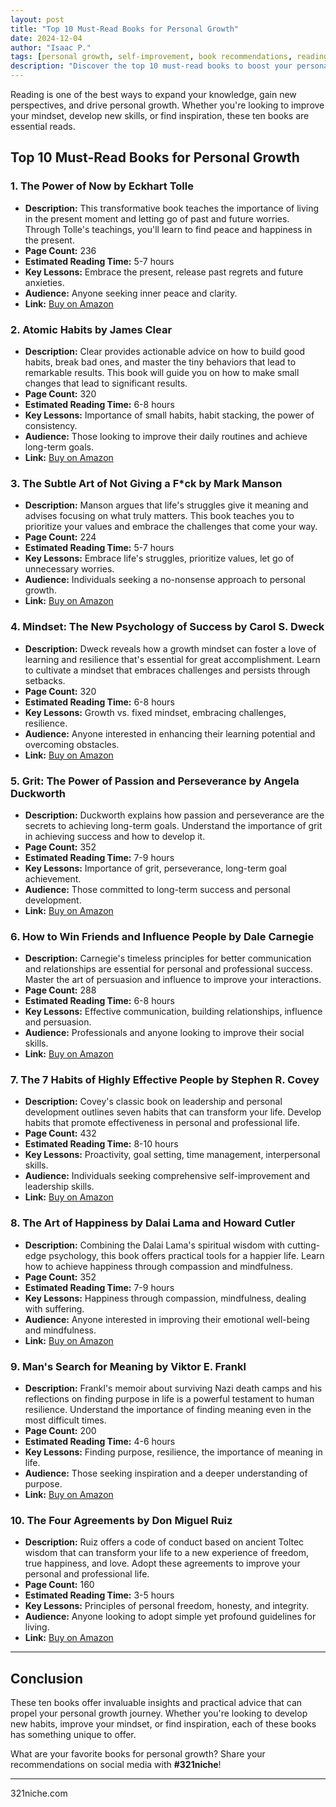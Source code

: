 ```yaml
---
layout: post
title: "Top 10 Must-Read Books for Personal Growth"
date: 2024-12-04
author: "Isaac P."
tags: [personal growth, self-improvement, book recommendations, reading list]
description: "Discover the top 10 must-read books to boost your personal growth, enhance your skills, and inspire you to reach new heights."
---
```


Reading is one of the best ways to expand your knowledge, gain new perspectives, and drive personal growth. Whether you're looking to improve your mindset, develop new skills, or find inspiration, these ten books are essential reads.

## Top 10 Must-Read Books for Personal Growth

### 1. **The Power of Now by Eckhart Tolle**
- **Description:** This transformative book teaches the importance of living in the present moment and letting go of past and future worries. Through Tolle's teachings, you'll learn to find peace and happiness in the present.
- **Page Count:** 236
- **Estimated Reading Time:** 5-7 hours
- **Key Lessons:** Embrace the present, release past regrets and future anxieties.
- **Audience:** Anyone seeking inner peace and clarity.
- **Link:** [Buy on Amazon](https://amzn.to/4fYsJ2W)

### 2. **Atomic Habits by James Clear**
- **Description:** Clear provides actionable advice on how to build good habits, break bad ones, and master the tiny behaviors that lead to remarkable results. This book will guide you on how to make small changes that lead to significant results.
- **Page Count:** 320
- **Estimated Reading Time:** 6-8 hours
- **Key Lessons:** Importance of small habits, habit stacking, the power of consistency.
- **Audience:** Those looking to improve their daily routines and achieve long-term goals.
- **Link:** [Buy on Amazon](https://amzn.to/4fXht79)

### 3. **The Subtle Art of Not Giving a F*ck by Mark Manson**
- **Description:** Manson argues that life's struggles give it meaning and advises focusing on what truly matters. This book teaches you to prioritize your values and embrace the challenges that come your way.
- **Page Count:** 224
- **Estimated Reading Time:** 5-7 hours
- **Key Lessons:** Embrace life's struggles, prioritize values, let go of unnecessary worries.
- **Audience:** Individuals seeking a no-nonsense approach to personal growth.
- **Link:** [Buy on Amazon](https://amzn.to/3D9I7uL)

### 4. **Mindset: The New Psychology of Success by Carol S. Dweck**
- **Description:** Dweck reveals how a growth mindset can foster a love of learning and resilience that's essential for great accomplishment. Learn to cultivate a mindset that embraces challenges and persists through setbacks.
- **Page Count:** 320
- **Estimated Reading Time:** 6-8 hours
- **Key Lessons:** Growth vs. fixed mindset, embracing challenges, resilience.
- **Audience:** Anyone interested in enhancing their learning potential and overcoming obstacles.
- **Link:** [Buy on Amazon](https://amzn.to/41gBhO6)

### 5. **Grit: The Power of Passion and Perseverance by Angela Duckworth**
- **Description:** Duckworth explains how passion and perseverance are the secrets to achieving long-term goals. Understand the importance of grit in achieving success and how to develop it.
- **Page Count:** 352
- **Estimated Reading Time:** 7-9 hours
- **Key Lessons:** Importance of grit, perseverance, long-term goal achievement.
- **Audience:** Those committed to long-term success and personal development.
- **Link:** [Buy on Amazon](https://amzn.to/3B8580J)

### 6. **How to Win Friends and Influence People by Dale Carnegie**
- **Description:** Carnegie's timeless principles for better communication and relationships are essential for personal and professional success. Master the art of persuasion and influence to improve your interactions.
- **Page Count:** 288
- **Estimated Reading Time:** 6-8 hours
- **Key Lessons:** Effective communication, building relationships, influence and persuasion.
- **Audience:** Professionals and anyone looking to improve their social skills.
- **Link:** [Buy on Amazon](https://amzn.to/3ZlquQ5)

### 7. **The 7 Habits of Highly Effective People by Stephen R. Covey**
- **Description:** Covey's classic book on leadership and personal development outlines seven habits that can transform your life. Develop habits that promote effectiveness in personal and professional life.
- **Page Count:** 432
- **Estimated Reading Time:** 8-10 hours
- **Key Lessons:** Proactivity, goal setting, time management, interpersonal skills.
- **Audience:** Individuals seeking comprehensive self-improvement and leadership skills.
- **Link:** [Buy on Amazon](https://amzn.to/3Bp49sW)

### 8. **The Art of Happiness by Dalai Lama and Howard Cutler**
- **Description:** Combining the Dalai Lama's spiritual wisdom with cutting-edge psychology, this book offers practical tools for a happier life. Learn how to achieve happiness through compassion and mindfulness.
- **Page Count:** 352
- **Estimated Reading Time:** 7-9 hours
- **Key Lessons:** Happiness through compassion, mindfulness, dealing with suffering.
- **Audience:** Anyone interested in improving their emotional well-being and mindfulness.
- **Link:** [Buy on Amazon](https://amzn.to/3VqFNpB)

### 9. **Man's Search for Meaning by Viktor E. Frankl**
- **Description:** Frankl's memoir about surviving Nazi death camps and his reflections on finding purpose in life is a powerful testament to human resilience. Understand the importance of finding meaning even in the most difficult times.
- **Page Count:** 200
- **Estimated Reading Time:** 4-6 hours
- **Key Lessons:** Finding purpose, resilience, the importance of meaning in life.
- **Audience:** Those seeking inspiration and a deeper understanding of purpose.
- **Link:** [Buy on Amazon](https://amzn.to/3Vmvxic)

### 10. **The Four Agreements by Don Miguel Ruiz**
- **Description:** Ruiz offers a code of conduct based on ancient Toltec wisdom that can transform your life to a new experience of freedom, true happiness, and love. Adopt these agreements to improve your personal and professional life.
- **Page Count:** 160
- **Estimated Reading Time:** 3-5 hours
- **Key Lessons:** Principles of personal freedom, honesty, and integrity.
- **Audience:** Anyone looking to adopt simple yet profound guidelines for living.
- **Link:** [Buy on Amazon](https://amzn.to/3Vpww0X)

---

## Conclusion

These ten books offer invaluable insights and practical advice that can propel your personal growth journey. Whether you're looking to develop new habits, improve your mindset, or find inspiration, each of these books has something unique to offer.

What are your favorite books for personal growth? Share your recommendations on social media with **#321niche**!

---
321niche.com
